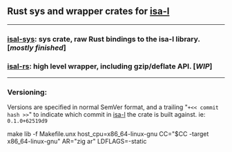 ## Rust sys and wrapper crates for [isa-l](https://github.com/intel/isa-l)

---

### [isal-sys](./isal-sys/): sys crate, raw Rust bindings to the isa-l library. [_mostly finished_]
### [isal-rs](./isal-rs/): high level wrapper, including gzip/deflate API. [_WIP_]

---

### Versioning: 
Versions are specified in normal SemVer format, and a trailing "`+<< commit hash >>`" to indicate
which commit in [isa-l](https://github.com/intel/isa-l) the crate is built against. ie: `0.1.0+62519d9`

make lib -f Makefile.unx host_cpu=x86_64-linux-gnu CC="$CC -target x86_64-linux-gnu" AR="zig ar" LDFLAGS=-static